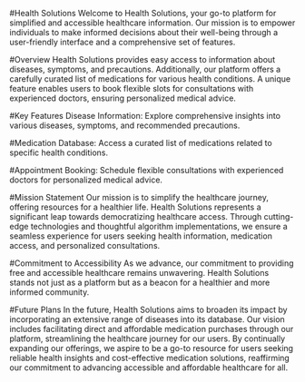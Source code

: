#Health Solutions
Welcome to Health Solutions, your go-to platform for simplified and accessible healthcare information. Our mission is to empower individuals to make informed decisions about their well-being through a user-friendly interface and a comprehensive set of features.

#Overview
Health Solutions provides easy access to information about diseases, symptoms, and precautions. Additionally, our platform offers a carefully curated list of medications for various health conditions. A unique feature enables users to book flexible slots for consultations with experienced doctors, ensuring personalized medical advice.

#Key Features
Disease Information: Explore comprehensive insights into various diseases, symptoms, and recommended precautions.

#Medication Database: Access a curated list of medications related to specific health conditions.

#Appointment Booking: Schedule flexible consultations with experienced doctors for personalized medical advice.

#Mission Statement
Our mission is to simplify the healthcare journey, offering resources for a healthier life. Health Solutions represents a significant leap towards democratizing healthcare access. Through cutting-edge technologies and thoughtful algorithm implementations, we ensure a seamless experience for users seeking health information, medication access, and personalized consultations.

#Commitment to Accessibility
As we advance, our commitment to providing free and accessible healthcare remains unwavering. Health Solutions stands not just as a platform but as a beacon for a healthier and more informed community.

#Future Plans
In the future, Health Solutions aims to broaden its impact by incorporating an extensive range of diseases into its database. Our vision includes facilitating direct and affordable medication purchases through our platform, streamlining the healthcare journey for our users. By continually expanding our offerings, we aspire to be a go-to resource for users seeking reliable health insights and cost-effective medication solutions, reaffirming our commitment to advancing accessible and affordable healthcare for all.





